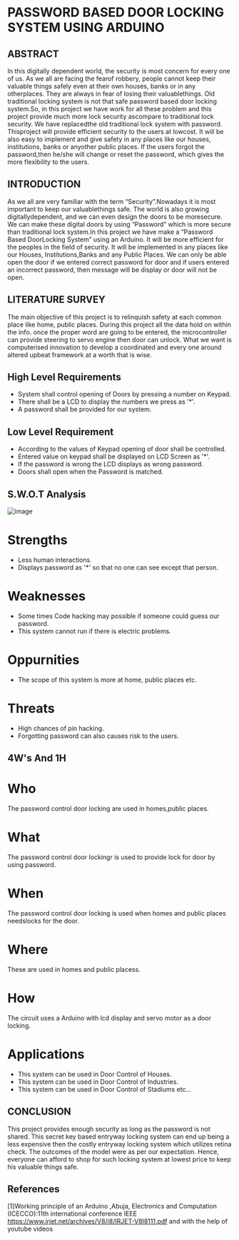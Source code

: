 # PASSWORD BASED DOOR LOCKING SYSTEM USING ARDUINO

## ABSTRACT

In this digitally dependent world, the security is most concern for every one of us. As we all are facing the fearof robbery, people cannot keep their valuable things
safely even at their own houses, banks or in any otherplaces. They are always in fear of losing their valuablethings. Old traditional locking system is not that safe password  based door locking system.So, in this project we have work for all these problem and this project provide much more lock security ascompare to traditional lock security. We have replacedthe old traditional lock system with password. Thisproject will provide efficient security to the users at lowcost. It will be also easy to implement and give safety in any places like our houses, institutions, banks or anyother public places. If the users forgot the password,then he/she will change or reset the password, which
gives the more flexibility to the users.
 

## INTRODUCTION

As we all are very familiar with the term “Security”.Nowadays it is most important to keep our valuablethings safe. The world is also growing digitallydependent, and we can even design the doors to be moresecure. We can make these digital doors by using “Password” which is more secure than traditional lock system.In this project we have make a “Password Based DoorLocking System” using an Arduino. It will be more efficient for the peoples in the field of security. It will be implemented in any places like our Houses, Institutions,Banks and any Public Places. We can only be able open the door if we entered correct password for door and if users entered an incorrect password, then message will be display or door will not be open.  

## LITERATURE SURVEY

The main objective of this project is to relinquish safety at each common place like home, public places. During this project all the data hold on within the info. once the
proper word are going to be entered, the microcontroller can provide steering to servo engine then door can unlock. What we want is computerised innovation to develop a coordinated and every one around altered upbeat framework at a worth that is wise.


## High Level Requirements

* System shall control opening of Doors by pressing a number on Keypad.
* There shall be a LCD to display the numbers we press as '*'.
* A password shall be provided for our system.

## Low Level Requirement

* According to the values of Keypad opening of door  shall be controlled.
* Entered value on keypad shall be displayed on LCD Screen as '*'.
* If the password is wrong the LCD displays as wrong password.
* Doors  shall open when the Password is matched.

## S.W.O.T Analysis

![image](https://user-images.githubusercontent.com/87614111/155712022-4b22d919-09df-451d-b3fc-5bac8dcf3e5d.png)

# Strengths
 * Less human interactions.
 * Displays password as '*' so that no one can see except that person.
 
# Weaknesses
* Some times Code hacking may possible if someone could guess our password.
* This system cannot run if there is electric problems.

# Oppurnities
 * The scope of this system is more at  home, public places etc.

# Threats
* High chances of pin hacking.
* Forgotting password can also causes risk to the users.

## 4W's And 1H

# Who
The password control door locking  are used in homes,public places.

# What
The password control door lockingr is used to provide lock for door by using password.

# When
The password control door locking is used when homes and public places needslocks for the door.

# Where
These are used in  homes and public placess.

# How
 The circuit uses a Arduino with lcd display and servo motor as a door locking.
 
 # Applications
 * This system can be used in Door Control of Houses.
 * This system can be used in Door Control of Industries.
 * This system can be used in Door Control of Stadiums etc...


## CONCLUSION
This project provides enough security as long as the password is not shared. This secret key based entryway locking system can end up being a less expensive then the costly entryway locking system which utilizes retina check. The outcomes of the model were as per our expectation. Hence, everyone can afford to shop for such locking system at lowest price to keep his valuable things safe.

## References
[1]Working principle of an Arduino ,Abuja, Electronics and Computation (ICECCO):11th international conference IEEE
https://www.irjet.net/archives/V8/i8/IRJET-V8I8111.pdf and with the help of youtube videos


  
